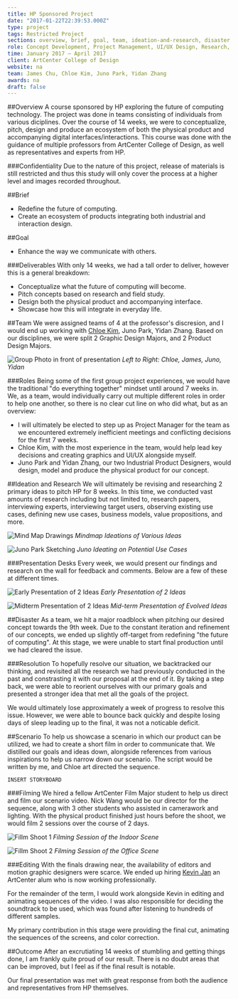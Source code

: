```yaml
---
title: HP Sponsored Project
date: "2017-01-22T22:39:53.000Z"
type: project
tags: Restricted Project
sections: overview, brief, goal, team, ideation-and-research, disaster, scenario, outcome
role: Concept Development, Project Management, UI/UX Design, Research, Motion Graphics
time: January 2017 – April 2017
client: ArtCenter College of Design
website: na
team: James Chu, Chloe Kim, Juno Park, Yidan Zhang
awards: na
draft: false
---
```


##Overview 
A course sponsored by HP exploring the future of computing technology. The project was done in teams consisting of individuals from various diciplines. Over the course of 14 weeks, we were to conceptualize, pitch, design and produce an ecosystem of both the physical product and accompanying digital interfaces/interactions. This course was done with the guidance of multiple professors from ArtCenter College of Design, as well as representatives and experts from HP.

###Confidentiality
Due to the nature of this project, release of materials is still restricted and thus this study will only cover the process at a higher level and images recorded throughout.

##Brief 
- Redefine the future of computing.
- Create an ecosystem of products integrating both industrial and interaction design.

##Goal 
- Enhance the way we communicate with others.

###Deliverables
With only 14 weeks, we had a tall order to deliver, however this is a general breakdown:
- Conceptualize what the future of computing will become.
- Pitch concepts based on research and field study.
- Design both the physical product and accompanying interface.
- Showcase how this will integrate in everyday life.

##Team
We were assigned teams of 4 at the professor's discresion, and I would end up working with [Chloe Kim](http://chloekim.info/), Juno Park, Yidan Zhang. Based on our disciplines, we were split 2 Graphic Design Majors, and 2 Product Design Majors.

![Group Photo in front of presentation](images/team.jpg)
_Left to Right: Chloe, James, Juno, Yidan_

###Roles
Being some of the first group project experiences, we would have the traditional "do everything together" mindset until around 7 weeks in. We, as a team, would individually carry out multiple different roles in order to help one another, so there is no clear cut line on who did what, but as an overview:

- I will ultimately be elected to step up as Project Manager for the team as we encountered extremely inefficient meetings and conflicting decisions for the first 7 weeks. 
- Chloe Kim, with the most experience in the team, would help lead key decisions and creating graphics and UI/UX alongside myself.
- Juno Park and Yidan Zhang, our two Industrial Product Designers, would design, model and produce the physical product for our concept.

<!-- ###Managing the Team 
This will be my first time leading a team for such a complex project. I consulted multiple people in the field and due diligence on my research of the role before starting. My strategy would be creating to-do lists in Google Sheets and following along an Agile flow on a weekly basis.

`INSERT SCREENSHOT OF GOOGLE SHEET`

**Learnings**  
- While we saw improvements to our team dynamics and flow, I would end up being fairly inconsistent in enforcing team decisions. I realized that being too close to the team can sometimes sway and differ objective judgement. Thankfully, Juno Park would later assist me in that aspect.
-  -->

##Ideation and Research
We will ultimately be revising and researching 2 primary ideas to pitch HP for 8 weeks. In this time, we conducted vast amounts of research including but not limited to, research papers, interviewing experts, interviewing target users, observing existing use cases, defining new use cases, business models, value propositions, and more.

![Mind Map Drawings](images/mind-map.jpg)
_Mindmap Ideations of Various Ideas_

![Juno Park Sketching](images/ideate.jpg)
_Juno Ideating on Potential Use Cases_

###Presentation Desks
Every week, we would present our findings and research on the wall for feedback and comments. Below are a few of these at different times.

![Early Presentation of 2 Ideas](images/ketchup.jpg)
_Early Presentation of 2 Ideas_

![Midterm Presentation of 2 Ideas](images/midterm.jpg)
_Mid-term Presentation of Evolved Ideas_

##Disaster
As a team, we hit a major roadblock when pitching our desired concept towards the 9th week. Due to the constant iteration and refinement of our concepts, we ended up slightly off-target from redefining "the future of computing". At this stage, we were unable to start final production until we had cleared the issue.

###Resolution
To hopefully resolve our situation, we backtracked our thinking, and revisited all the research we had previously conducted in the past and constrasting it with our proposal at the end of it. By taking a step back, we were able to reorient ourselves with our primary goals and presented a stronger idea that met all the goals of the project.

We would ultimately lose approximately a week of progress to resolve this issue. However, we were able to bounce back quickly and despite losing days of sleep leading up to the final, it was not a noticable deficit.

##Scenario
To help us showcase a scenario in which our product can be utilized, we had to create a short film in order to communicate that. We distilled our goals and ideas down, alongside references from various inspirations to help us narrow down our scenario. The script would be written by me, and Chloe art directed the sequence.

`INSERT STORYBOARD`

###Filming
We hired a fellow ArtCenter Film Major student to help us direct and film our scenario video. Nick Wang would be our director for the sequence, along with 3 other students who assisted in camerawork and lighting. With the physical product finished just hours before the shoot, we would film 2 sessions over the course of 2 days.

![Fillm Shoot 1](images/shoot-1.jpg)
_Filming Session of the Indoor Scene_

![Fillm Shoot 2](images/shoot-2.jpg)
_Filming Session of the Office Scene_

###Editing
With the finals drawing near, the availability of editors and motion graphic designers were scarce. We ended up hiring [Kevin Jan](http://kevinjan.com/) an ArtCenter alum who is now working professionally.

For the remainder of the term, I would work alongside Kevin in editing and animating sequences of the video. I was also responsible for deciding the soundtrack to be used, which was found after listening to hundreds of different samples.

My primary contribution in this stage were providing the final cut, animating the sequences of the screens, and color correction.

##Outcome
After an excrutiating 14 weeks of stumbling and getting things done, I am frankly quite proud of our result. There is no doubt areas that can be improved, but I feel as if the final result is notable.

Our final presentation was met with great response from both the audience and representatives from HP themselves.
